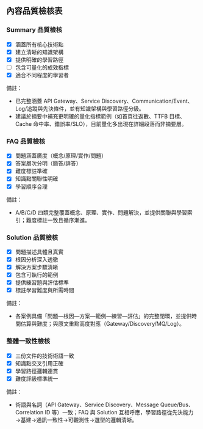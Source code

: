 ## 內容品質檢核表

### Summary 品質檢核
- [x] 涵蓋所有核心技術點
- [x] 建立清晰的知識架構
- [x] 提供明確的學習路徑
- [ ] 包含可量化的成效指標
- [x] 適合不同程度的學習者

備註：
- 已完整涵蓋 API Gateway、Service Discovery、Communication/Event、Log/追蹤與先決條件，並有知識架構與學習路徑分級。
- 建議於摘要中補充更明確的量化指標範例（如首頁往返數、TTFB 目標、Cache 命中率、錯誤率/SLO），目前量化多出現在詳細段落而非摘要層。

### FAQ 品質檢核
- [x] 問題涵蓋廣度（概念/原理/實作/問題）
- [x] 答案層次分明（簡答/詳答）
- [x] 難度標註準確
- [x] 知識點關聯性明確
- [x] 學習順序合理

備註：
- A/B/C/D 四類完整覆蓋概念、原理、實作、問題解決，並提供關聯與學習索引；難度標註一致且循序漸進。

### Solution 品質檢核
- [x] 問題描述具體且真實
- [x] 根因分析深入透徹
- [x] 解決方案步驟清晰
- [x] 包含可執行的範例
- [x] 提供練習題與評估標準
- [x] 標註學習難度與所需時間

備註：
- 各案例具備「問題—根因—方案—範例—練習—評估」的完整閉環，並提供時間估算與難度；與原文重點高度對應（Gateway/Discovery/MQ/Log）。

### 整體一致性檢核
- [x] 三份文件的技術術語一致
- [x] 知識點交叉引用正確
- [x] 學習路徑邏輯連貫
- [x] 難度評級標準統一

備註：
- 術語與名詞（API Gateway、Service Discovery、Message Queue/Bus、Correlation ID 等）一致；FAQ 與 Solution 互相呼應，學習路徑從先決能力→基建→通訊一致性→可觀測性→選型的邏輯清晰。